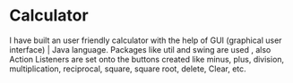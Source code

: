 # Calculator

I have built an user friendly calculator with the help of GUI (graphical user interface) | Java language. 
Packages like util and swing are used , also Action Listeners are set onto the buttons created like minus, plus, division, multiplication, reciprocal, square, square root, delete, Clear, etc.
